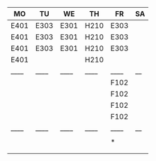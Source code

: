|MO  |TU  |WE  |TH  |FR  |SA|
|----|----|----|----|----|--|
|E401|E303|E301|H210|E303|  |
|E401|E303|E301|H210|E303|  |
|E401|E303|E301|H210|E303|  |
|E401|    |    |H210|    |  |
|____|____|____|____|____|__|
|    |    |    |    |F102|  |
|    |    |    |    |F102|  |
|    |    |    |    |F102|  |
|    |    |    |    |F102|  |
|____|____|____|____|____|__|
|    |    |    |    |    |  |
|    |    |    |    |*   |  |
|    |    |    |    |    |  |
|    |    |    |    |    |  |
